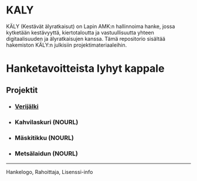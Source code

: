# KALY
KÄLY (Kestävät älyratkaisut) on Lapin AMK:n hallinnoima hanke, jossa kytketään kestävyyttä, kiertotaloutta ja vastuullisuutta yhteen digitaalisuuden ja älyratkaisujen kanssa.
Tämä repositorio sisältää hakemiston KÄLY:n julkisiin projektimateriaaleihin.

# Hanketavoitteista lyhyt kappale

## Projektit
- ### [Verijälki](https://github.com/LaplandUAS/Verijalki)
- ### Kahvilaskuri (NOURL)
- ### Mäskitikku (NOURL)
- ### Metsälaidun (NOURL)

-----
Hankelogo, Rahoittaja, Lisenssi-info
